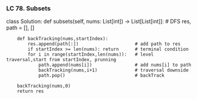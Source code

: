 ### LC 78. Subsets
class Solution:
    def subsets(self, nums: List[int]) -> List[List[int]]:
        # DFS
        res, path = [], []

        def backTracking(nums,startIndex):
            res.append(path[:])                     # add path to res
            if startIndex >= len(nums): return      # terminal condition
            for i in range(startIndex,len(nums)):   # level traversal,start from startIndex, prunning
                path.append(nums[i])                # add nums[i] to path
                backTracking(nums,i+1)              # traversal downside
                path.pop()                          # backTrack

        backTracking(nums,0)
        return res